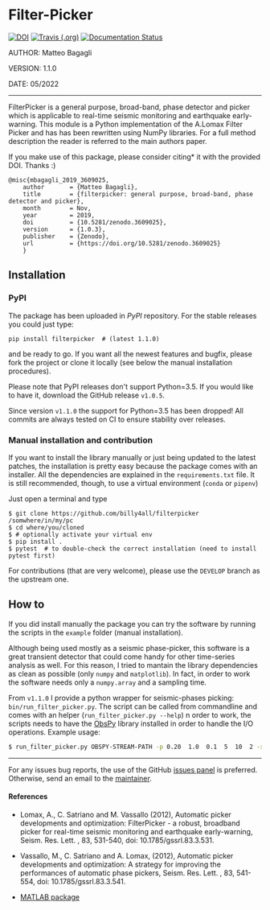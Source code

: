 # Filter-Picker

[![DOI](https://zenodo.org/badge/DOI/10.5281/zenodo.3609025.svg)](https://doi.org/10.5281/zenodo.3609025)
[![Travis (.org)](https://img.shields.io/travis/mbagagli/filterpicker?label=travis-build&style=plastic)](https://travis-ci.org/github/mbagagli/filterpicker)
[![Documentation Status](https://readthedocs.org/projects/filterpicker/badge/?version=latest)](https://filterpicker.readthedocs.io/en/latest/?badge=latest)

AUTHOR: Matteo Bagagli

VERSION: 1.1.0

DATE: 05/2022

-------------------------------------------------------

FilterPicker is a general purpose, broad-band, phase detector and picker which is applicable to
real-time seismic monitoring and earthquake early-warning.
This module is a Python implementation of the A.Lomax Filter Picker and has has been rewritten using NumPy libraries.
For a full method description the reader is referred to the main authors paper.

If you make use of this package, please consider citing* it with the provided DOI. Thanks :)

```
@misc{mbagagli_2019_3609025,
    author       = {Matteo Bagagli},
    title        = {filterpicker: general purpose, broad-band, phase detector and picker},
    month        = Nov,
    year         = 2019,
    doi          = {10.5281/zenodo.3609025},
    version      = {1.0.3},
    publisher    = {Zenodo},
    url          = {https://doi.org/10.5281/zenodo.3609025}
    }
```


<!-- # "(e.g. -x  # only linear detrend and mean removal"
# "      -x bandpass 1 30 2 # linear detrend and mean removal + "
# "filtering (type f1 [f2] n-poles)"
# "   USAGE: %(prog)s STREAMPATH -p 0.20 1.0 0.1 5 10 2 "
# "-x bandpass 1 30 -o fp_picks.csv" -->


## Installation

### PyPI

The package has been uploaded in _PyPI_ repository.
For the stable releases you could just type:
```
pip install filterpicker  # (latest 1.1.0)
```
and be ready to go. If you want all the newest features and bugfix, please fork the project or clone it locally (see below the manual installation procedures).

Please note that PyPI releases don't support Python=3.5.
If you would like to have it, download the GitHub release `v1.0.5`.

Since version `v1.1.0` the support for Python=3.5 has been dropped!
All commits are always tested on CI to ensure stability over releases.

### Manual installation and contribution

If you want to install the library manually or just being updated to the latest patches,
the installation is pretty easy because the package comes with an installer.
All the dependencies are explained in the `requirements.txt` file.
It is still recommended, though, to use a virtual environment (`conda` or `pipenv`)

Just open a terminal and type
```
$ git clone https://github.com/billy4all/filterpicker /somwhere/in/my/pc
$ cd where/you/cloned
$ # optionally activate your virtual env
$ pip install .
$ pytest  # to double-check the correct installation (need to install pytest first)
```
For contributions (that are very welcome), please use the `DEVELOP` branch as the upstream one.

## How to
If you did install manually the package you can try the software by running the scripts
in the `example` folder (manual installation).

Although being used mostly as a seismic phase-picker, this software is a great transient detector
that could come handy for other time-series analysis as well. For this reason, I tried to mantain the
library dependencies as clean as possible (only `numpy` and `matplotlib`).
In fact, in order to work the software needs only a `numpy.array` and a sampling time.

From `v1.1.0` I provide a python wrapper for seismic-phases picking: `bin/run_filter_picker.py`.
The script can be called from commandline and comes with an helper (`run_filter_picker.py --help`)
n order to work, the scripts needs to have the [ObsPy](https://github.com/obspy/obspy) library installed in
order to handle the I/O operations.  Example usage:
```bash
$ run_filter_picker.py OBSPY-STREAM-PATH -p 0.20  1.0  0.1  5  10  2 -x bp 2 1 30 --plot
```


--------------------------------------------------------------
For any issues bug reports, the use of the GitHub [issues panel](https://github.com/mbagagli/filterpicker/issues)
is preferred. Otherwise, send an email to the [maintainer](mailto:matteo.bagagli@ingv.it).


#### References

- Lomax, A., C. Satriano and M. Vassallo (2012), Automatic picker developments and optimization: FilterPicker - a robust, broadband picker for real-time seismic monitoring and earthquake early-warning, Seism. Res. Lett. , 83, 531-540, doi: 10.1785/gssrl.83.3.531.

- Vassallo, M., C. Satriano and A. Lomax, (2012), Automatic picker developments and optimization: A strategy for improving the performances of automatic phase pickers, Seism. Res. Lett. , 83, 541-554, doi: 10.1785/gssrl.83.3.541.

- [MATLAB package](https://ch.mathworks.com/matlabcentral/fileexchange/69211-filterpicker-a-robust-broadband-phase-detector-and-picker)
